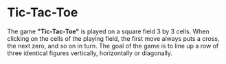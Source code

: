 # Tic-Tac-Toe
The game **"Tic-Tac-Toe"** is played on a square field 3 by 3 cells. When clicking on the cells of the playing field, the first move always puts a cross, the next zero, and so on in turn. The goal of the game is to line up a row of three identical figures vertically, horizontally or diagonally.
